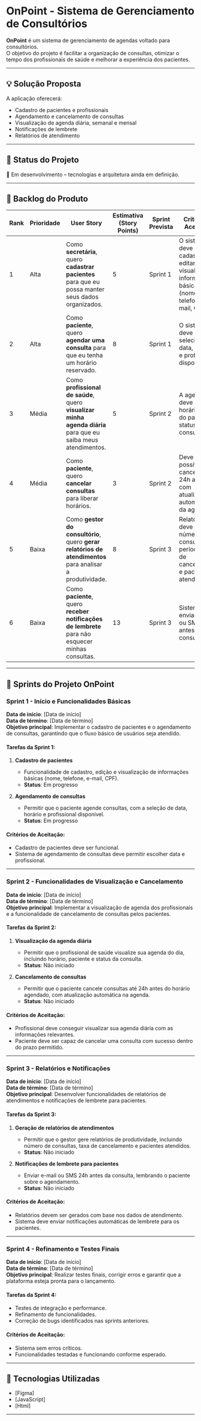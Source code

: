 # OnPoint - Sistema de Gerenciamento de Consultórios

**OnPoint** é um sistema de gerenciamento de agendas voltado para consultórios.  
O objetivo do projeto é facilitar a organização de consultas, otimizar o tempo dos profissionais de saúde e melhorar a experiência dos pacientes.

---

## 💡 Solução Proposta
A aplicação oferecerá:

- Cadastro de pacientes e profissionais
- Agendamento e cancelamento de consultas
- Visualização de agenda diária, semanal e mensal
- Notificações de lembrete
- Relatórios de atendimento

---

## 🚀 Status do Projeto
📌 Em desenvolvimento – tecnologias e arquitetura ainda em definição.  

---

## 📌 Backlog do Produto

| Rank | Prioridade | User Story | Estimativa (Story Points) | Sprint Prevista | Critério de Aceitação | Status |
|------|------------|------------|----------------------------|-----------------|------------------------|--------|
| 1 | Alta | Como **secretária**, quero **cadastrar pacientes** para que eu possa manter seus dados organizados. | 5 | Sprint 1 | O sistema deve permitir cadastrar, editar e visualizar informações básicas (nome, telefone, e-mail, CPF). | Em progresso |
| 2 | Alta | Como **paciente**, quero **agendar uma consulta** para que eu tenha um horário reservado. | 8 | Sprint 1 | O sistema deve permitir selecionar data, horário e profissional disponível. | Em progresso |
| 3 | Média | Como **profissional de saúde**, quero **visualizar minha agenda diária** para que eu saiba meus atendimentos. | 5 | Sprint 2 | A agenda deve mostrar horário, nome do paciente e status da consulta. | Não iniciado |
| 4 | Média | Como **paciente**, quero **cancelar consultas** para liberar horários. | 3 | Sprint 2 | Deve ser possível cancelar até 24h antes, com atualização automática da agenda. | Não iniciado |
| 5 | Baixa | Como **gestor do consultório**, quero **gerar relatórios de atendimentos** para analisar a produtividade. | 8 | Sprint 3 | Relatório deve incluir número de consultas por período, taxa de cancelamento e pacientes atendidos. | Não iniciado |
| 6 | Baixa | Como **paciente**, quero **receber notificações de lembrete** para não esquecer minhas consultas. | 13 | Sprint 3 | Sistema deve enviar e-mail ou SMS 24h antes da consulta. | Não iniciado |

---

## 🚧 **Sprints do Projeto OnPoint**

### **Sprint 1 - Início e Funcionalidades Básicas**
**Data de início**: [Data de início]  
**Data de término**: [Data de término]  
**Objetivo principal**: Implementar o cadastro de pacientes e o agendamento de consultas, garantindo que o fluxo básico de usuários seja atendido.

#### **Tarefas da Sprint 1**:
1. **Cadastro de pacientes**  
   - Funcionalidade de cadastro, edição e visualização de informações básicas (nome, telefone, e-mail, CPF).  
   - **Status**: Em progresso

2. **Agendamento de consultas**  
   - Permitir que o paciente agende consultas, com a seleção de data, horário e profissional disponível.  
   - **Status**: Em progresso

#### **Critérios de Aceitação**:
- Cadastro de pacientes deve ser funcional.
- Sistema de agendamento de consultas deve permitir escolher data e profissional.

---

### **Sprint 2 - Funcionalidades de Visualização e Cancelamento**
**Data de início**: [Data de início]  
**Data de término**: [Data de término]  
**Objetivo principal**: Implementar a visualização de agenda dos profissionais e a funcionalidade de cancelamento de consultas pelos pacientes.

#### **Tarefas da Sprint 2**:
1. **Visualização da agenda diária**  
   - Permitir que o profissional de saúde visualize sua agenda do dia, incluindo horário, paciente e status da consulta.  
   - **Status**: Não iniciado

2. **Cancelamento de consultas**  
   - Permitir que o paciente cancele consultas até 24h antes do horário agendado, com atualização automática na agenda.  
   - **Status**: Não iniciado

#### **Critérios de Aceitação**:
- Profissional deve conseguir visualizar sua agenda diária com as informações relevantes.
- Paciente deve ser capaz de cancelar uma consulta com sucesso dentro do prazo permitido.

---

### **Sprint 3 - Relatórios e Notificações**
**Data de início**: [Data de início]  
**Data de término**: [Data de término]  
**Objetivo principal**: Desenvolver funcionalidades de relatórios de atendimentos e notificações de lembrete para pacientes.

#### **Tarefas da Sprint 3**:
1. **Geração de relatórios de atendimentos**  
   - Permitir que o gestor gere relatórios de produtividade, incluindo número de consultas, taxa de cancelamento e pacientes atendidos.  
   - **Status**: Não iniciado

2. **Notificações de lembrete para pacientes**  
   - Enviar e-mail ou SMS 24h antes da consulta, lembrando o paciente sobre o agendamento.  
   - **Status**: Não iniciado

#### **Critérios de Aceitação**:
- Relatórios devem ser gerados com base nos dados de atendimento.
- Sistema deve enviar notificações automáticas de lembrete para os pacientes.

---

### **Sprint 4 - Refinamento e Testes Finais**
**Data de início**: [Data de início]  
**Data de término**: [Data de término]  
**Objetivo principal**: Realizar testes finais, corrigir erros e garantir que a plataforma esteja pronta para o lançamento.

#### **Tarefas da Sprint 4**:
- Testes de integração e performance.
- Refinamento de funcionalidades.
- Correção de bugs identificados nas sprints anteriores.

#### **Critérios de Aceitação**:
- Sistema sem erros críticos.
- Funcionalidades testadas e funcionando conforme esperado.

---

## 📄 Tecnologias Utilizadas

- [Figma]
- [JavaScript]
- [Html]

---
